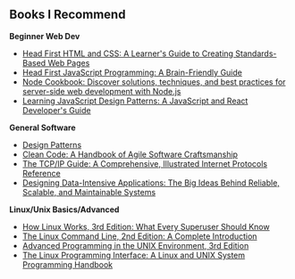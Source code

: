 ## Books I Recommend

**Beginner Web Dev**

- [Head First HTML and CSS: A Learner's Guide to Creating Standards-Based Web Pages](https://www.amazon.com/Head-First-HTML-CSS-Standards-Based/dp/0596159900/ref=sr_1_1?keywords=head+first+html+css&qid=1698107461&sr=8-1)
- [Head First JavaScript Programming: A Brain-Friendly Guide](https://www.amazon.com/Head-First-JavaScript-Programming-Brain-Friendly/dp/144934013X/ref=sr_1_1?keywords=head+first+javascript&qid=1698107466&sr=8-1)
- [Node Cookbook: Discover solutions, techniques, and best practices for server-side web development with Node.js](https://www.amazon.com/Node-Cookbook-techniques-server-side-development/dp/1838558756/ref=sr_1_21?keywords=node+js&qid=1698107484&sr=8-21)
- [Learning JavaScript Design Patterns: A JavaScript and React Developer's Guide](https://www.amazon.com/Learning-JavaScript-Design-Patterns-Developers/dp/1098139879/ref=sr_1_1?keywords=javascript+design+patterns&qid=1698107503&sr=8-1)

**General Software**

- [Design Patterns](https://www.amazon.com/Design-Patterns-Elements-Reusable-Object-Oriented/dp/9332555400/ref=sr_1_15?crid=JRYUV28K3V20&keywords=gang+of+four+design+patterns+book&qid=1698107535&sprefix=gang+design+patterns%2Caps%2C197&sr=8-15)
- [Clean Code: A Handbook of Agile Software Craftsmanship](https://www.amazon.com/Clean-Code-Handbook-Software-Craftsmanship/dp/0132350882/ref=sr_1_1?keywords=uncle+bob+clean+code&qid=1698107571&sr=8-1)
- [The TCP/IP Guide: A Comprehensive, Illustrated Internet Protocols Reference](https://www.amazon.com/TCP-Guide-Comprehensive-Illustrated-Protocols/dp/159327047X/ref=sr_1_1?keywords=tcp+ip&qid=1698107683&sr=8-1)
- [ Designing Data-Intensive Applications: The Big Ideas Behind Reliable, Scalable, and Maintainable Systems](https://www.amazon.com/Designing-Data-Intensive-Applications-Reliable-Maintainable/dp/1449373321/ref=sr_1_1?keywords=designing+data+intensive+applications&qid=1698107751&sr=8-1)

**Linux/Unix Basics/Advanced**

- [How Linux Works, 3rd Edition: What Every Superuser Should Know](https://www.amazon.com/How-Linux-Works-Brian-Ward/dp/1718500408/ref=sr_1_1?keywords=linux+brian+ward&qid=1698107581&sr=8-1)
- [The Linux Command Line, 2nd Edition: A Complete Introduction](https://www.amazon.com/Linux-Command-Line-2nd-Introduction/dp/1593279523/ref=sr_1_2?keywords=command+line&qid=1698107592&sr=8-2)
- [Advanced Programming in the UNIX Environment, 3rd Edition](https://www.amazon.com/Advanced-Programming-UNIX-Environment-3rd/dp/0321637739/ref=sr_1_1?keywords=advanced+programming+in+the+unix+environment&qid=1698108027&sr=8-1)
- [The Linux Programming Interface: A Linux and UNIX System Programming Handbook](https://www.amazon.com/Linux-Programming-Interface-System-Handbook/dp/1593272200/ref=sr_1_1?crid=OP89IIH349LC&keywords=the+linux+programming+interface&qid=1698107646&sprefix=the+linux+programm%2Caps%2C152&sr=8-1)
